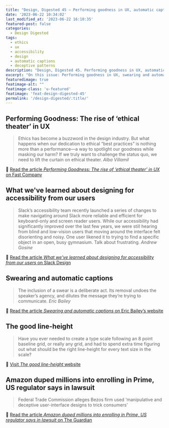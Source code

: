 ```yaml
---
title: "Design, Digested 45 – Performing goodness in UX, automatic captions and more"
date: '2023-06-22 10:34:02'
last_modified_at: '2023-06-22 16:10:35'
featured-post: false
categories:
  - Design Digested
tags:
  - ethics
  - ux
  - accessibility
  - design
  - automatic captions
  - deceptive patterns
description: "Design, Digested 45. Performing goodness in UX, automatic captions and more"
excerpt: "On this issue: Performing goodness in UX, swearing and automatic captions, the good line-height and more."
featuredimage: true
featimage-alt: ""
featimage-class: 'u-featured'
featimage: 'feat-design-digested-45'
permalink: '/design-digested/:title/'
---
```

## Performing Goodness: The rise of ‘ethical theater’ in UX

> Ethics has become a buzzword in the design industry. But what happens when our dedication to ethical “best practices” is nothing more than a performance—a way to spotlight our goodness while masking our harm? If we truly want to challenge the status quo, we need to lift the curtain on ethical theater. 
> <cite>Alba Villamil</cite>

🔗 [Read the article _Performing Goodness: The rise of ‘ethical theater’ in UX_ on Fast Company](https://www.fastcompany.com/90897746/ethical-theater-in-ux)

## What we've learned about designing for accessibility from our users

> Slack’s accessibility team recently launched a series of changes to make navigating around Slack more reliable and efficient for keyboard-only and screen reader users. While our accessibility had significantly improved over the last few years, we were still hearing from blind and low-vision users that moving around the interface felt disorienting and noisy. One user likened it to trying to find a specific object in an open, busy gymnasium. Talk about frustrating.
> <cite>Andrew Gosine</cite>

🔗 [Read the article _What we've learned about designing for accessibility from our users_ on Slack Design](https://slack.design/articles/what-weve-learned-about-designing-for-accessibility-from-our-users/)

## Swearing and automatic captions

> The inclusion of a swear is a deliberate act. Its removal undoes the speaker’s agency, and dilutes the message they’re trying to communicate.
> <cite>Eric Bailey</cite>

🔗 [Read the article _Swearing and automatic captions_ on Eric Bailey’s website](https://ericwbailey.website/published/swearing-and-automatic-captions/)

## The good line-height

> Have you ever needed to create a type scale following an 8 point baseline grid, or really any grid, and had to spend extra time figuring out what should be the right line-height for every text size in the scale?

🔗 [Visit _The good line-height_ website](https://www.thegoodlineheight.com/)

## Amazon duped millions into enrolling in Prime, US regulator says in lawsuit

> Federal Trade Commission alleges Bezos firm used ‘manipulative and deceptive user-interface designs to trick consumers’

🔗 [Read the article _Amazon duped millions into enrolling in Prime, US regulator says in lawsuit_ on The Guardian](https://www.theguardian.com/technology/2023/jun/21/amazon-sued-prime-cancel-ftc)
